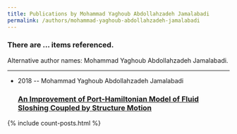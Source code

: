 ```yaml
---
title: Publications by Mohammad Yaghoub Abdollahzadeh Jamalabadi
permalink: /authors/mohammad-yaghoub-abdollahzadeh-jamalabadi
---
```


<h3 id="number-posts">There are ... items referenced.</h3>
<p id='info-authors'>Alternative author names: Mohammad Yaghoub Abdollahzadeh Jamalabadi.</p>
<hr />
<ul class="post-list">
<li><span class='post-meta'>2018 -- Mohammad Yaghoub Abdollahzadeh Jamalabadi</span><h3><a class='post-link' href="{{ site.baseurl }}/an-improvement-of-port-hamiltonian-model-of-fluid-sloshing-coupled-by-structure-motion">An Improvement of Port-Hamiltonian Model of Fluid Sloshing Coupled by Structure Motion</a></h3></li>

</ul>
{% include count-posts.html %}

